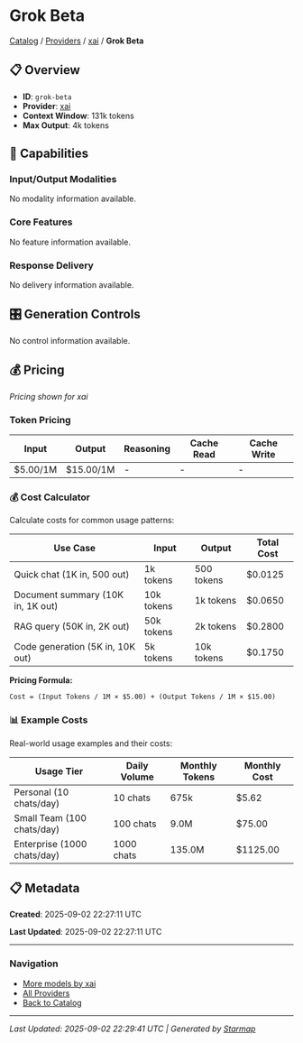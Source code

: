 # Grok Beta
  
[Catalog](../../../..) / [Providers](../../..) / [xai](../..) / **Grok Beta**


## 📋 Overview
  
- **ID**: `grok-beta`
- **Provider**: [xai](../)
- **Context Window**: 131k tokens
- **Max Output**: 4k tokens
  
## 🎯 Capabilities
  
### Input/Output Modalities
  
No modality information available.
  
### Core Features
  
No feature information available.
  
### Response Delivery
  
No delivery information available.
  
## 🎛️ Generation Controls
  
No control information available.
  
## 💰 Pricing
  
*Pricing shown for xai*
  
  
### Token Pricing
  
| Input | Output | Reasoning | Cache Read | Cache Write |
|---------|---------|---------|---------|---------|
| $5.00/1M | $15.00/1M | - | - | - |

  
### 💰 Cost Calculator
  
Calculate costs for common usage patterns:
  
  
| Use Case | Input | Output | Total Cost |
|---------|---------|---------|---------|
| Quick chat (1K in, 500 out) | 1k tokens | 500 tokens | $0.0125 |
| Document summary (10K in, 1K out) | 10k tokens | 1k tokens | $0.0650 |
| RAG query (50K in, 2K out) | 50k tokens | 2k tokens | $0.2800 |
| Code generation (5K in, 10K out) | 5k tokens | 10k tokens | $0.1750 |

  
**Pricing Formula:**
  
```
Cost = (Input Tokens / 1M × $5.00) + (Output Tokens / 1M × $15.00)
```
  
### 📊 Example Costs
  
Real-world usage examples and their costs:
  
  
| Usage Tier | Daily Volume | Monthly Tokens | Monthly Cost |
|---------|---------|---------|---------|
| Personal (10 chats/day) | 10 chats | 675k | $5.62 |
| Small Team (100 chats/day) | 100 chats | 9.0M | $75.00 |
| Enterprise (1000 chats/day) | 1000 chats | 135.0M | $1125.00 |

  
## 📋 Metadata
  
**Created**: 2025-09-02 22:27:11 UTC
  
**Last Updated**: 2025-09-02 22:27:11 UTC
  
  
---
  
  
### Navigation

- [More models by xai](../)
- [All Providers](../../../../providers)
- [Back to Catalog](../../../..)


---
_Last Updated: 2025-09-02 22:29:41 UTC | Generated by [Starmap](https://github.com/agentstation/starmap)_
